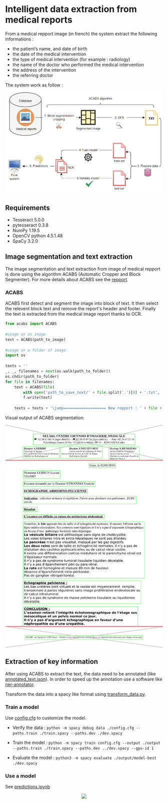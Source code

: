 # Intelligent data extraction from medical reports

From a medical repport image (in french) the system extract the following informations : 

- the patient’s name, and date of birth
- the date of the medical intervention
- the type of medical intervention (for example : radiology)
- the name of the doctor who performed the medical
intervention
- the address of the intervention
- the referring doctor

The system work as follow : 

<section align='center'>
    <img src='images/schema.PNG'/>
</section>

## Requirements

- Tesseract 5.0.0
- pytesseract 0.3.8
- NumPy 1.19.5
- OpenCV python 4.5.1.48
- SpaCy 3.2.0


## Image segmentation and text extraction

The image segmentation and text extraction from image of medical repport is done using the algorithm ACABS (Automatic Cropper and Block Segmenter). For more details about ACABS see the [repport](Intelligent_data_extraction_from_medical_reports.pdf).

### ACABS

ACABS first detect and segment the image into block of text. It then select the relevent block text and remove the report's header and footer. Finally the text is extracted from the medical image report thanks to OCR.

```python
from acabs import ACABS

#usage on an image
text = ACABS(path_to_image)

#usage on a folder of image
import os

texts = ''
_, _, filenames = next(os.walk(path_to_folder))
os.chdir(path_to_folder)
for file in filenames:
    text = ACABS(file)
        with open('path_to_save_text/' + file.split('.')[0] + '.txt', 'w') as f:
        f.write(text)

    texts = texts + '\jump=================== New repport : ' + file + ' ===================\jump' + text
```
Visual output of ACABS segmentation: 

<section align='center'>
    <img src='images/acabs_result_fancy.png'/>
</section>

## Extraction of key information

After using ACABS to extract the text, the data need to be annotated (like [annotated_text.json](annotated_text.json)). In order to speed up the annotation use a software like  [ner-annotator](https://github.com/tecoholic/ner-annotator).

Transform the data into a spacy like format using [transform_data.py](transform_data.py).

### Train a model

Use [config.cfg](config.cfg) to customize the model.

- Verify the data : 
```python -m spacy debug data ./config.cfg --paths.train ./train.spacy --paths.dev ./dev.spacy```

- Train the model : ```python -m spacy train config.cfg --output ./output --paths.train ./train.spacy --paths.dev ../dev.spacy --gpu-id 1```

- Evaluate the model : ```python3 -m spacy evaluate ./output/model-best ./dev.spacy```

### Use a model

See [predictions.ipynb](predictions.ipynb)

<section align='center'>
    <img src='images/pred.png'/>
</section>
